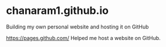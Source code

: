 # chanaram1.github.io
Building my own personal website and hosting it on GitHub


https://pages.github.com/
Helped me host a website on GitHub.